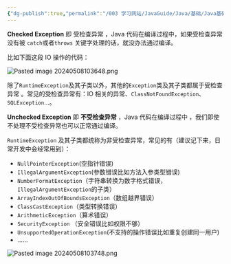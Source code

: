 ```yaml
---
{"dg-publish":true,"permalink":"/003 学习网站/JavaGuide/Java/基础/Java基础常见面试题总结(下)/异常/Checked Exception和Unchecked Exception有什么区别？/","created":"2024-05-08T10:32:26.187+08:00","updated":"2024-06-01T10:47:06.844+08:00"}
---
```


**Checked Exception** 即 受检查异常 ，Java 代码在编译过程中，如果受检查异常没有被 `catch`或者`throws` 关键字处理的话，就没办法通过编译。

比如下面这段 IO 操作的代码：

![Pasted image 20240508103648.png](/img/user/$/$Sys999%20Attachment/Pasted%20image%2020240508103648.png)

除了`RuntimeException`及其子类以外，其他的`Exception`类及其子类都属于受检查异常 。常见的受检查异常有：IO 相关的异常、`ClassNotFoundException`、`SQLException`...。

**Unchecked Exception** 即 **不受检查异常** ，Java 代码在编译过程中 ，我们即使不处理不受检查异常也可以正常通过编译。

`RuntimeException` 及其子类都统称为非受检查异常，常见的有（建议记下来，日常开发中会经常用到）：

- `NullPointerException`(空指针错误)
- `IllegalArgumentException`(参数错误比如方法入参类型错误)
- `NumberFormatException`（字符串转换为数字格式错误，`IllegalArgumentException`的子类）
- `ArrayIndexOutOfBoundsException`（数组越界错误）
- `ClassCastException`（类型转换错误）
- `ArithmeticException`（算术错误）
- `SecurityException` （安全错误比如权限不够）
- `UnsupportedOperationException`(不支持的操作错误比如重复创建同一用户)
- ……

![Pasted image 20240508103748.png](/img/user/$/$Sys999%20Attachment/Pasted%20image%2020240508103748.png)